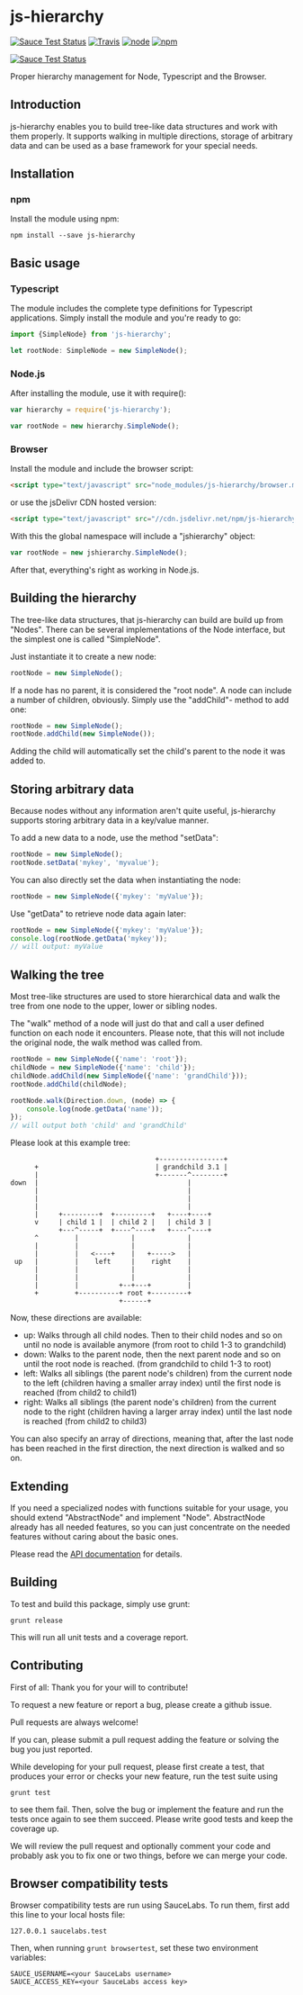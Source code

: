 # js-hierarchy

[![Sauce Test Status](https://saucelabs.com/buildstatus/js-hierarchy)](https://saucelabs.com/u/dodevops)
[![Travis](https://img.shields.io/travis/dodevops/js-hierarchy.svg)](https://travis-ci.org/dodevops/js-hierarchy)
[![node](https://img.shields.io/node/v/js-hierarchy.svg)](https://www.npmjs.com/package/js-hierarchy)
[![npm](https://img.shields.io/npm/v/js-hierarchy.svg)](https://www.npmjs.com/package/js-hierarchy)

[![Sauce Test Status](https://saucelabs.com/browser-matrix/js-hierarchy.svg)](https://saucelabs.com/u/dodevops)

Proper hierarchy management for Node, Typescript and the Browser.

## Introduction

js-hierarchy enables you to build tree-like data structures and work
with them properly. It supports walking in multiple directions,
storage of arbitrary data and can be used as a base framework for
your special needs.

## Installation

### npm

Install the module using npm:

    npm install --save js-hierarchy

## Basic usage

### Typescript

The module includes the complete type definitions for Typescript
applications. Simply install the module and you're ready to go:

```typescript
import {SimpleNode} from 'js-hierarchy';

let rootNode: SimpleNode = new SimpleNode();
```

### Node.js

After installing the module, use it with require():

```javascript
var hierarchy = require('js-hierarchy');

var rootNode = new hierarchy.SimpleNode();
```

### Browser

Install the module and include the browser script:

```html
<script type="text/javascript" src="node_modules/js-hierarchy/browser.min.js"></script>
```

or use the jsDelivr CDN hosted version:
```html
<script type="text/javascript" src="//cdn.jsdelivr.net/npm/js-hierarchy/browser.min.js"></script>
```

With this the global namespace will include a "jshierarchy" object:

```javascript
var rootNode = new jshierarchy.SimpleNode();
```

After that, everything's right as working in Node.js.

## Building the hierarchy

The tree-like data structures, that js-hierarchy can build are build
up from "Nodes". There can be several implementations of the Node
interface, but the simplest one is called "SimpleNode".

Just instantiate it to create a new node:

```javascript
rootNode = new SimpleNode();
```

If a node has no parent, it is considered the "root node". A node can
include a number of children, obviously. Simply use the "addChild"-
method to add one:

```javascript
rootNode = new SimpleNode();
rootNode.addChild(new SimpleNode());
```

Adding the child will automatically set the child's parent to
the node it was added to.

## Storing arbitrary data

Because nodes without any information aren't quite useful, js-hierarchy
supports storing arbitrary data in a key/value manner.

To add a new data to a node, use the method "setData":

```javascript
rootNode = new SimpleNode();
rootNode.setData('mykey', 'myvalue');
```

You can also directly set the data when instantiating the node:

```javascript
rootNode = new SimpleNode({'mykey': 'myValue'});
```

Use "getData" to retrieve node data again later:

```javascript
rootNode = new SimpleNode({'mykey': 'myValue'});
console.log(rootNode.getData('mykey'));
// will output: myValue
```

## Walking the tree

Most tree-like structures are used to store hierarchical data
and walk the tree from one node to the upper, lower or sibling nodes.

The "walk" method of a node will just do that and call a user
defined function on each node it encounters. Please note, that this
will not include the original node, the walk method was called from.

```javascript
rootNode = new SimpleNode({'name': 'root'});
childNode = new SimpleNode({'name': 'child'});
childNode.addChild(new SimpleNode({'name': 'grandChild'}));
rootNode.addChild(childNode);

rootNode.walk(Direction.down, (node) => {
    console.log(node.getData('name'));
});
// will output both 'child' and 'grandChild'
```

Please look at this example tree:

```
                                    +----------------+
      +                             | grandchild 3.1 |
      |                             +-------^--------+
down  |                                     |
      |                                     |
      |                                     |
      |                                     |
      |     +---------+  +---------+   +----+----+
      v     | child 1 |  | child 2 |   | child 3 |
            +---^-----+  +----^----+   +----^----+
      ^         |             |             |
      |         |             |             |
      |         |   <----+    |   +----->   |
 up   |         |    left     |    right    |
      |         |             |             |
      |         |             |             |
      |         |          +--+---+         |
      +         +----------+ root +---------+
                           +------+
```

Now, these directions are available:

* up: Walks through all child nodes. Then to their child nodes and
  so on until no node is available anymore (from root to child 1-3
  to grandchild)
* down: Walks to the parent node, then the next parent node and so on
  until the root node is reached. (from grandchild to child 1-3 to root)
* left: Walks all siblings (the parent node's children) from the current
  node to the left (children having a smaller array index) until the
  first node is reached (from child2 to child1)
* right: Walks all siblings (the parent node's children) from the current
  node to the right (children having a larger array index) until the
  last node is reached (from child2 to child3)

You can also specify an array of directions, meaning that, after the
last node has been reached in the first direction, the next direction
is walked and so on.

## Extending

If you need a specialized nodes with functions suitable for your
usage, you should extend "AbstractNode" and implement "Node".
AbstractNode already has all needed features, so you can just
concentrate on the needed features without caring about the basic
ones.

Please read the
[API documentation](https://dodevops.github.io/js-hierarchy/doc/) for details.

## Building

To test and build this package, simply use grunt:

    grunt release

This will run all unit tests and a coverage report.

## Contributing

First of all: Thank you for your will to contribute!

To request a new feature or report a bug, please
create a github issue.

Pull requests are always welcome!

If you can, please submit a pull request adding the feature
or solving the bug you just reported.

While developing for your pull request, please first create a test, that
produces your error or checks your new feature, run the test suite
using

    grunt test

to see them fail. Then, solve the bug or implement the feature and
run the tests once again to see them succeed. Please write good tests
and keep the coverage up.

We will review the pull request and optionally comment your code
and probably ask you to fix one or two things, before we can merge
your code.

## Browser compatibility tests

Browser compatibility tests are run using SauceLabs. To run them,
first add this line to your local hosts file:

    127.0.0.1 saucelabs.test

Then, when running ```grunt browsertest```, set these two environment
variables:

    SAUCE_USERNAME=<your SauceLabs username>
    SAUCE_ACCESS_KEY=<your SauceLabs access key>